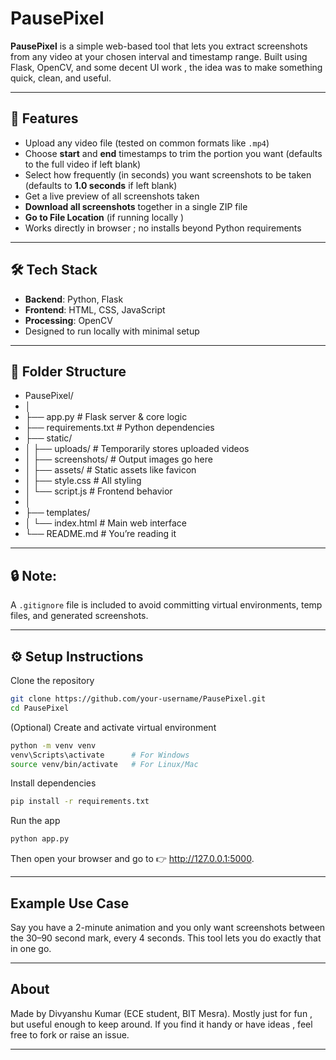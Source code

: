 # PausePixel

**PausePixel** is a simple web-based tool that lets you extract screenshots from any video at your chosen interval and timestamp range. Built using Flask, OpenCV, and some decent UI work , the idea was to make something quick, clean, and useful.

---

## 🚀 Features

- Upload any video file (tested on common formats like `.mp4`)
- Choose **start** and **end** timestamps to trim the portion you want (defaults to the full video if left blank)
- Select how frequently (in seconds) you want screenshots to be taken (defaults to **1.0 seconds** if left blank)
- Get a live preview of all screenshots taken
- **Download all screenshots** together in a single ZIP file
- **Go to File Location** (if running locally ) 
- Works directly in browser ; no installs beyond Python requirements

---

## 🛠️ Tech Stack

- **Backend**: Python, Flask
- **Frontend**: HTML, CSS, JavaScript
- **Processing**: OpenCV
- Designed to run locally with minimal setup

---

## 📂 Folder Structure

- PausePixel/
- │
- ├── app.py             # Flask server & core logic
- ├── requirements.txt   # Python dependencies
- ├── static/
- │ ├── uploads/         # Temporarily stores uploaded videos
- │ ├── screenshots/     # Output images go here
- │ ├── assets/          # Static assets like favicon  
- │ ├── style.css        # All styling
- │ └── script.js        # Frontend behavior
- │ 
- ├── templates/
- │ └── index.html       # Main web interface
- └── README.md          # You’re reading it

---

 ## 🔒 Note:
 A `.gitignore` file is included to avoid committing virtual environments, temp files, and generated screenshots.

---

## ⚙️ Setup Instructions

Clone the repository
 ```bash
 git clone https://github.com/your-username/PausePixel.git
 cd PausePixel
 ```
(Optional) Create and activate virtual environment
 ```bash
 python -m venv venv
 venv\Scripts\activate      # For Windows
 source venv/bin/activate   # For Linux/Mac
 ```
 Install dependencies
 ```bash
 pip install -r requirements.txt
 ```
 Run the app
 ```bash
 python app.py
 ```
 
 Then open your browser and go to   👉   http://127.0.0.1:5000.


---

## Example Use Case
 Say you have a 2-minute animation and you only want screenshots between the 30–90 second mark, every 4 seconds. This tool lets you do exactly that in one go.

---

## About
 Made by Divyanshu Kumar (ECE student, BIT Mesra). Mostly just for fun , but useful enough to keep around.
 If you find it handy or have ideas , feel free to fork or raise an issue.

---
